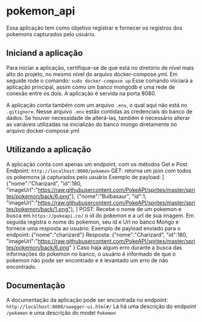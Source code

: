 # pokemon_api

Essa aplicação tem como objetivo registrar e fornecer os registros dos pokemons capturados pelo usuário.

## Iniciand a aplicação

Para iniciar a aplicação, certifique-se de que está no diretório de nível mais alto do projeto, no mesmo nível do arquivo
docker-compose.yml. Em seguide rode o comando:
`sudo docker-compose up`
Esse comando iniciará a aplicação principal, assim como um banco mongodb e uma rede de conexão entre os dois. A aplicação é
servida na porta 8080.

A aplicação conta também com um arquivo `.env`, o qual aqui não está no `.gitignore`. Nesse arquivo `.env` estão
contidas as credenciais do banco de dados. Se houver necessidade de alterá-las, também é necessário alterar as variáveis
utilizadas na inicializão do banco mongo diretamente no arquivo docker-compose.yml

## Utilizando a aplicação

A aplicação conta com apenas um endpoint, com os métodos Get e Post.
Endpoint: `http://localhost:8080/pokemon`
GET: retorna um json com todos os pokemons já capturados pelo usuário
    Exemplo de payload: [
    {"nome":"Charizard",
    "id":180,
    "imageUrl":"https://raw.githubusercontent.com/PokeAPI/sprites/master/sprites/pokemon/back/6.png"},
    {"nome":"Bulbasaur",
    "id":1,
    "imageUrl":"https://raw.githubusercontent.com/PokeAPI/sprites/master/sprites/pokemon/back/1.png"},
]
POST:
    Recebe o nome de um pokemon e busca em `https://pokeapi.co/` o id do pokemon e a url de sua imagem. Em seguida
    registra o nome do pokemon, seu id e Url no banco Mongo e fornece uma resposta ao usuário.
    Exemplo de payload enviado para o endpoint:    {"nome":"charizard"}
    Resposta:
    {"nome":"Charizard",
    "id":180,
    "imageUrl":"https://raw.githubusercontent.com/PokeAPI/sprites/master/sprites/pokemon/back/6.png"
    }
    Caso haja algum erro durante a busca das informações do pokemon no banco, o usuário é informado de que o pokemon
não pode ser encontrado e é levantado um erro de não encontrado.
    

## Documentação

A documentação da aplicação pode ser encontrada no endpoint: `http://localhost:8080/swagger-ui.html#/`
Lá há uma descrição do endpoint `/pokemon` e uma descrição do model `Pokemon`